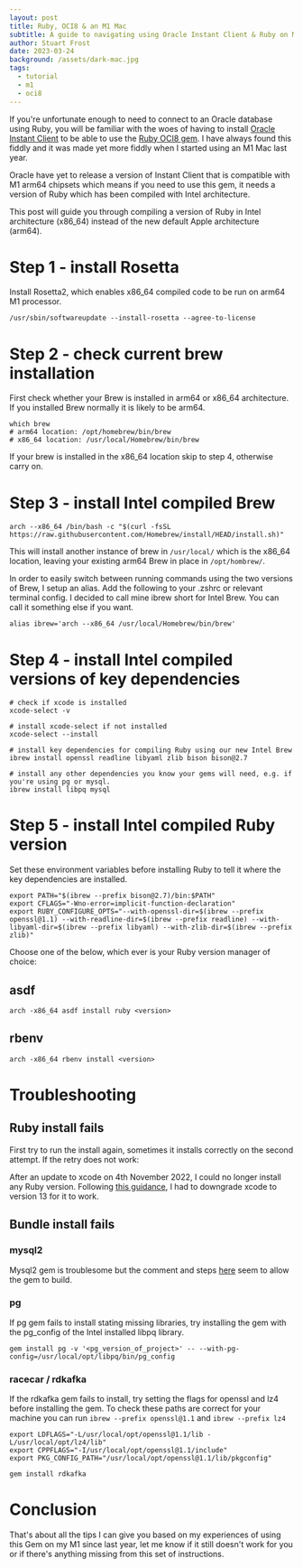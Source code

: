 ```yaml
---
layout: post
title: Ruby, OCI8 & an M1 Mac
subtitle: A guide to navigating using Oracle Instant Client & Ruby on M1 arm64 architecture
author: Stuart Frost
date: 2023-03-24
background: /assets/dark-mac.jpg
tags:
  - tutorial
  - m1
  - oci8
---
```


If you're unfortunate enough to need to connect to an Oracle database using Ruby, you will be familiar with the woes
of having to install [Oracle Instant Client](https://www.oracle.com/uk/database/technologies/instant-client.html)
to be able to use the [Ruby OCI8 gem](https://rubygems.org/gems/ruby-oci8/versions/2.2.2). I have always found this
fiddly and it was made yet more fiddly when I started using an M1 Mac last year.

Oracle have yet to release a version of Instant Client that is compatible with M1 arm64 chipsets which means if you
need to use this gem, it needs a version of Ruby which has been compiled with Intel architecture.

This post will guide you through compiling a version of Ruby in Intel architecture
(x86_64) instead of the new default Apple architecture (arm64).

# Step 1 - install Rosetta

Install Rosetta2, which enables x86_64 compiled code to be run on arm64 M1 processor.

    /usr/sbin/softwareupdate --install-rosetta --agree-to-license

# Step 2 - check current brew installation

First check whether your Brew is installed in arm64 or x86_64
architecture. If you installed Brew normally it is likely to be arm64.

    which brew
    # arm64 location: /opt/homebrew/bin/brew
    # x86_64 location: /usr/local/Homebrew/bin/brew

If your brew is installed in the x86_64 location skip to step 4,
otherwise carry on.

# Step 3 - install Intel compiled Brew

    arch --x86_64 /bin/bash -c "$(curl -fsSL https://raw.githubusercontent.com/Homebrew/install/HEAD/install.sh)"

This will install another instance of brew in `/usr/local/` which is the x86_64 location, leaving your existing arm64 Brew
in place in `/opt/hombrew/`.

In order to easily switch between running commands using the two versions of Brew, I setup an alias.
Add the following to your .zshrc or relevant terminal config. I decided to call mine ibrew short
for Intel Brew. You can call it something else if you want.

    alias ibrew='arch --x86_64 /usr/local/Homebrew/bin/brew'

# Step 4 - install Intel compiled versions of key dependencies

    # check if xcode is installed
    xcode-select -v

    # install xcode-select if not installed
    xcode-select --install

    # install key dependencies for compiling Ruby using our new Intel Brew
    ibrew install openssl readline libyaml zlib bison bison@2.7

    # install any other dependencies you know your gems will need, e.g. if you're using pg or mysql.
    ibrew install libpq mysql

# Step 5 - install Intel compiled Ruby version

Set these environment variables before installing Ruby to tell it where
the key dependencies are installed.

    export PATH="$(ibrew --prefix bison@2.7)/bin:$PATH"
    export CFLAGS="-Wno-error=implicit-function-declaration"
    export RUBY_CONFIGURE_OPTS="--with-openssl-dir=$(ibrew --prefix openssl@1.1) --with-readline-dir=$(ibrew --prefix readline) --with-libyaml-dir=$(ibrew --prefix libyaml) --with-zlib-dir=$(ibrew --prefix zlib)"

Choose one of the below, which ever is your Ruby version manager of
choice:

## asdf

    arch -x86_64 asdf install ruby <version>

## rbenv

    arch -x86_64 rbenv install <version>

# Troubleshooting

## Ruby install fails

First try to run the install again, sometimes it installs correctly on the second attempt. If the retry does not work:

After an update to xcode on 4th November 2022, I could no longer install any Ruby version.
Following [this guidance](https://bugs.ruby-lang.org/issues/18912), I had to downgrade xcode to version 13 for it to work.

## Bundle install fails

### mysql2

Mysql2 gem is troublesome but the comment and steps
[here](https://github.com/brianmario/mysql2/issues/1175#issuecomment-891351580)
seem to allow the gem to build.

### pg

If pg gem fails to install stating missing libraries, try installing the
gem with the pg_config of the Intel installed libpq library.

    gem install pg -v '<pg_version_of_project>' -- --with-pg-config=/usr/local/opt/libpq/bin/pg_config

### racecar / rdkafka

If the rdkafka gem fails to install, try setting the flags for openssl
and lz4 before installing the gem. To check these paths are correct for
your machine you can run `ibrew --prefix openssl@1.1` and
`ibrew --prefix lz4`

    export LDFLAGS="-L/usr/local/opt/openssl@1.1/lib -L/usr/local/opt/lz4/lib"
    export CPPFLAGS="-I/usr/local/opt/openssl@1.1/include"
    export PKG_CONFIG_PATH="/usr/local/opt/openssl@1.1/lib/pkgconfig"

    gem install rdkafka

# Conclusion
That's about all the tips I can give you based on my experiences of using this Gem on my M1 since
last year, let me know if it still doesn't work for you or if there's anything missing from this
set of instructions.

